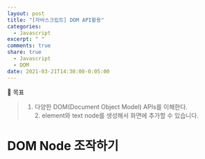 ```yaml
---
layout: post
title: "[자바스크립트] DOM API활용"
categories:
  - Javascript
excerpt: " "
comments: true
share: true
  - Javascript
  - DOM
date: 2021-03-21T14:30:00-0:05:00
---
```


📌 목표<br>
> 1. 다양한 DOM(Document Object Model) APIs를 이해한다.<br> 2. element와 text node를 생성해서 화면에 추가할 수 있습니다.

# DOM Node 조작하기

